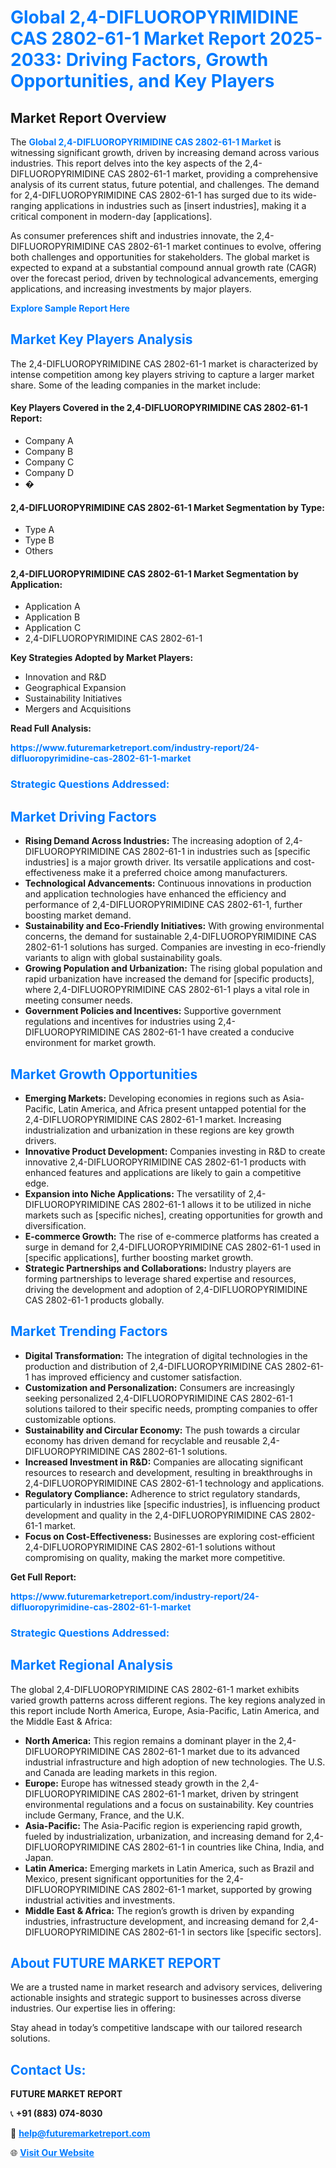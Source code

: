 <h1 style="color: #007BFF;">Global 2,4-DIFLUOROPYRIMIDINE CAS 2802-61-1 Market Report 2025-2033: Driving Factors, Growth Opportunities, and Key Players</h1>

<section id="overview">
<h2>Market Report Overview</h2>
<p>The <a href="https://www.futuremarketreport.com/industry-report/24-difluoropyrimidine-cas-2802-61-1-market" style="color: #007BFF; text-decoration: none;"><strong>Global 2,4-DIFLUOROPYRIMIDINE CAS 2802-61-1 Market</strong></a> is witnessing significant growth, driven by increasing demand across various industries. This report delves into the key aspects of the 2,4-DIFLUOROPYRIMIDINE CAS 2802-61-1 market, providing a comprehensive analysis of its current status, future potential, and challenges. The demand for 2,4-DIFLUOROPYRIMIDINE CAS 2802-61-1 has surged due to its wide-ranging applications in industries such as [insert industries], making it a critical component in modern-day [applications].</p>
<p>As consumer preferences shift and industries innovate, the 2,4-DIFLUOROPYRIMIDINE CAS 2802-61-1 market continues to evolve, offering both challenges and opportunities for stakeholders. The global market is expected to expand at a substantial compound annual growth rate (CAGR) over the forecast period, driven by technological advancements, emerging applications, and increasing investments by major players.</p>
</section>

<section id="overview">
<p><a href="https://www.futuremarketreport.com/request-sample/reportId=112245" style="color: #007BFF; text-decoration: none;"><strong>Explore Sample Report Here</strong></a></p>
</section>

<section id="key-players">
<h2 style="color: #007BFF;">Market Key Players Analysis</h2>
<p>The 2,4-DIFLUOROPYRIMIDINE CAS 2802-61-1 market is characterized by intense competition among key players striving to capture a larger market share. Some of the leading companies in the market include:</p>
<h4>Key Players Covered in the 2,4-DIFLUOROPYRIMIDINE CAS 2802-61-1 Report:</h4>
<ul><li>Company A</li><li>Company B</li><li>Company C</li><li>Company D</li><li>�</li></ul>
<h4>2,4-DIFLUOROPYRIMIDINE CAS 2802-61-1 Market Segmentation by Type:</h4>
<ul><li>Type A</li><li>Type B</li><li>Others</li></ul>

<h4>2,4-DIFLUOROPYRIMIDINE CAS 2802-61-1 Market Segmentation by Application:</h4>
<ul><li>Application A</li><li>Application B</li><li>Application C</li><li>2,4-DIFLUOROPYRIMIDINE CAS 2802-61-1</li></ul>
<p><strong>Key Strategies Adopted by Market Players:</strong></p>
<ul>
<li>Innovation and R&D</li>
<li>Geographical Expansion</li>
<li>Sustainability Initiatives</li>
<li>Mergers and Acquisitions</li>
</ul>
</section>

<section>
<p><strong>Read Full Analysis: </strong></p><a href="https://www.futuremarketreport.com/industry-report/24-difluoropyrimidine-cas-2802-61-1-market" style="color: #007BFF; text-decoration: none;"><strong>https://www.futuremarketreport.com/industry-report/24-difluoropyrimidine-cas-2802-61-1-market</strong></a>
<h3 style="color: #007BFF;">Strategic Questions Addressed:</h3>
</section>

<section id="driving-factors">
<h2 style="color: #007BFF;">Market Driving Factors</h2>
<ul>
<li><strong>Rising Demand Across Industries:</strong> The increasing adoption of 2,4-DIFLUOROPYRIMIDINE CAS 2802-61-1 in industries such as [specific industries] is a major growth driver. Its versatile applications and cost-effectiveness make it a preferred choice among manufacturers.</li>
<li><strong>Technological Advancements:</strong> Continuous innovations in production and application technologies have enhanced the efficiency and performance of 2,4-DIFLUOROPYRIMIDINE CAS 2802-61-1, further boosting market demand.</li>
<li><strong>Sustainability and Eco-Friendly Initiatives:</strong> With growing environmental concerns, the demand for sustainable 2,4-DIFLUOROPYRIMIDINE CAS 2802-61-1 solutions has surged. Companies are investing in eco-friendly variants to align with global sustainability goals.</li>
<li><strong>Growing Population and Urbanization:</strong> The rising global population and rapid urbanization have increased the demand for [specific products], where 2,4-DIFLUOROPYRIMIDINE CAS 2802-61-1 plays a vital role in meeting consumer needs.</li>
<li><strong>Government Policies and Incentives:</strong> Supportive government regulations and incentives for industries using 2,4-DIFLUOROPYRIMIDINE CAS 2802-61-1 have created a conducive environment for market growth.</li>
</ul>
</section>

<section id="growth-opportunities">
<h2 style="color: #007BFF;">Market Growth Opportunities</h2>
<ul>
<li><strong>Emerging Markets:</strong> Developing economies in regions such as Asia-Pacific, Latin America, and Africa present untapped potential for the 2,4-DIFLUOROPYRIMIDINE CAS 2802-61-1 market. Increasing industrialization and urbanization in these regions are key growth drivers.</li>
<li><strong>Innovative Product Development:</strong> Companies investing in R&D to create innovative 2,4-DIFLUOROPYRIMIDINE CAS 2802-61-1 products with enhanced features and applications are likely to gain a competitive edge.</li>
<li><strong>Expansion into Niche Applications:</strong> The versatility of 2,4-DIFLUOROPYRIMIDINE CAS 2802-61-1 allows it to be utilized in niche markets such as [specific niches], creating opportunities for growth and diversification.</li>
<li><strong>E-commerce Growth:</strong> The rise of e-commerce platforms has created a surge in demand for 2,4-DIFLUOROPYRIMIDINE CAS 2802-61-1 used in [specific applications], further boosting market growth.</li>
<li><strong>Strategic Partnerships and Collaborations:</strong> Industry players are forming partnerships to leverage shared expertise and resources, driving the development and adoption of 2,4-DIFLUOROPYRIMIDINE CAS 2802-61-1 products globally.</li>
</ul>
</section>

<section id="trending-factors">
<h2 style="color: #007BFF;">Market Trending Factors</h2>
<ul>
<li><strong>Digital Transformation:</strong> The integration of digital technologies in the production and distribution of 2,4-DIFLUOROPYRIMIDINE CAS 2802-61-1 has improved efficiency and customer satisfaction.</li>
<li><strong>Customization and Personalization:</strong> Consumers are increasingly seeking personalized 2,4-DIFLUOROPYRIMIDINE CAS 2802-61-1 solutions tailored to their specific needs, prompting companies to offer customizable options.</li>
<li><strong>Sustainability and Circular Economy:</strong> The push towards a circular economy has driven demand for recyclable and reusable 2,4-DIFLUOROPYRIMIDINE CAS 2802-61-1 solutions.</li>
<li><strong>Increased Investment in R&D:</strong> Companies are allocating significant resources to research and development, resulting in breakthroughs in 2,4-DIFLUOROPYRIMIDINE CAS 2802-61-1 technology and applications.</li>
<li><strong>Regulatory Compliance:</strong> Adherence to strict regulatory standards, particularly in industries like [specific industries], is influencing product development and quality in the 2,4-DIFLUOROPYRIMIDINE CAS 2802-61-1 market.</li>
<li><strong>Focus on Cost-Effectiveness:</strong> Businesses are exploring cost-efficient 2,4-DIFLUOROPYRIMIDINE CAS 2802-61-1 solutions without compromising on quality, making the market more competitive.</li>
</ul>
</section>

<section>
<p><strong>Get Full Report: </strong></p><a href="https://www.futuremarketreport.com/industry-report/24-difluoropyrimidine-cas-2802-61-1-market" style="color: #007BFF; text-decoration: none;"><strong>https://www.futuremarketreport.com/industry-report/24-difluoropyrimidine-cas-2802-61-1-market</strong></a>
<h3 style="color: #007BFF;">Strategic Questions Addressed:</h3>
</section>


<section id="regional-analysis">
<h2 style="color: #007BFF;">Market Regional Analysis</h2>
<p>The global 2,4-DIFLUOROPYRIMIDINE CAS 2802-61-1 market exhibits varied growth patterns across different regions. The key regions analyzed in this report include North America, Europe, Asia-Pacific, Latin America, and the Middle East & Africa:</p>
<ul>
<li><strong>North America:</strong> This region remains a dominant player in the 2,4-DIFLUOROPYRIMIDINE CAS 2802-61-1 market due to its advanced industrial infrastructure and high adoption of new technologies. The U.S. and Canada are leading markets in this region.</li>
<li><strong>Europe:</strong> Europe has witnessed steady growth in the 2,4-DIFLUOROPYRIMIDINE CAS 2802-61-1 market, driven by stringent environmental regulations and a focus on sustainability. Key countries include Germany, France, and the U.K.</li>
<li><strong>Asia-Pacific:</strong> The Asia-Pacific region is experiencing rapid growth, fueled by industrialization, urbanization, and increasing demand for 2,4-DIFLUOROPYRIMIDINE CAS 2802-61-1 in countries like China, India, and Japan.</li>
<li><strong>Latin America:</strong> Emerging markets in Latin America, such as Brazil and Mexico, present significant opportunities for the 2,4-DIFLUOROPYRIMIDINE CAS 2802-61-1 market, supported by growing industrial activities and investments.</li>
<li><strong>Middle East & Africa:</strong> The region’s growth is driven by expanding industries, infrastructure development, and increasing demand for 2,4-DIFLUOROPYRIMIDINE CAS 2802-61-1 in sectors like [specific sectors].</li>
</ul>
</section>

<footer>
<h2 style="color: #007BFF;">About FUTURE MARKET REPORT</h2>
<p>We are a trusted name in market research and advisory services, delivering actionable insights and strategic support to businesses across diverse industries. Our expertise lies in offering:</p>

<p>Stay ahead in today’s competitive landscape with our tailored research solutions.</p>

<h2 style="color: #007BFF;">Contact Us:</h2>
<p><strong>FUTURE MARKET REPORT</strong></p>
<p>📞 <strong>+91 (883) 074-8030</strong></p>
<p>📧 <strong><a href="mailto:help@futuremarketreport.com" style="color: #007BFF;">help@futuremarketreport.com</a></strong></p>
<p>🌐 <strong><a href="https://www.futuremarketreport.com/" style="color: #007BFF;">Visit Our Website</a></strong></p>
</footer>